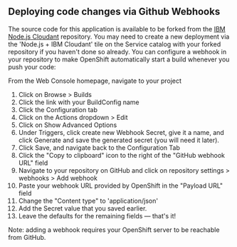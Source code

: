 ## Deploying code changes via Github Webhooks

The source code for this application is available to be forked from the [IBM Node.js Cloudant](https://github.com/IBM/nodejs-cloudant) repository. You may need to create a new deployment via the 'Node.js + IBM Cloudant' tile on the Service catalog with your forked repository if you haven't done so already. You can configure a webhook in your repository to make OpenShift automatically start a build whenever you push your code:

From the Web Console homepage, navigate to your project
1. Click on Browse > Builds
2. Click the link with your BuildConfig name
3. Click the Configuration tab
4. Click on the Actions dropdown > Edit 
5. Click on Show Advanced Options 
6. Under Triggers, click create new Webhook Secret, give it a name, and click Generate and save the generated secret (you will need it later).
7. Click Save, and navigate back to the Configuration Tab
8. Click the "Copy to clipboard" icon to the right of the "GitHub webhook URL" field
9. Navigate to your repository on GitHub and click on repository settings > webhooks > Add webhook
10. Paste your webhook URL provided by OpenShift in the "Payload URL" field
11. Change the "Content type" to 'application/json'
12. Add the Secret value that you saved earlier.
13. Leave the defaults for the remaining fields — that's it!

Note: adding a webhook requires your OpenShift server to be reachable from GitHub.
